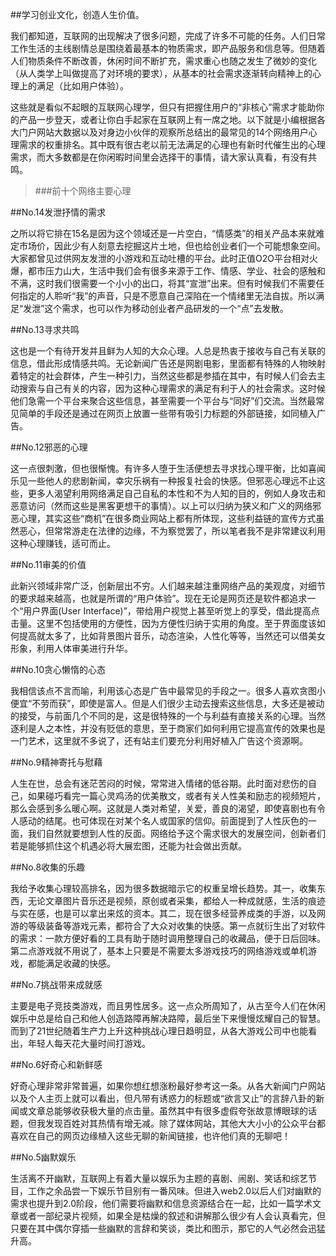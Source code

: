 ##学习创业文化，创造人生价值。

我们都知道，互联网的出现解决了很多问题，完成了许多不可能的任务。人们日常工作生活的主线剧情总是围绕着最基本的物质需求，即产品服务和信息等。但随着人们物质条件不断改善，休闲时间不断扩充，需求重心也随之发生了微妙的变化（从人类学上叫做提高了对环境的要求），从基本的社会需求逐渐转向精神上的心理上的满足（比如用户体验）。

这些就是看似不起眼的互联网心理学，但只有把握住用户的“非核心”需求才能助你的产品一步登天，或者让你白手起家在互联网上有一席之地。以下就是小编根据各大门户网站大数据以及对身边小伙伴的观察所总结出的最常见的14个网络用户心理需求的权重排名。其中既有很古老以前无法满足的心理也有新时代催生出的心理需求，而大多数都是在你闲暇时间里会选择干的事情，请大家认真看，有没有共鸣。

 

>###前十个网络主要心理
 

##No.14发泄抒情的需求

之所以将它排在15名是因为这个领域还是一片空白，“情感类”的相关产品本来就难定市场价，因此少有人刻意去挖掘这片土地，但也给创业者们一个可能想象空间。大家都曾见过供网友发泄的小游戏和互动吐槽的平台。此时正值O2O平台相对火爆，都市压力山大，生活中我们会有很多来源于工作、情感、学业、社会的感触和不满，这时我们很需要一个小小的出口，将其“宣泄”出来。但有时候我们不需要任何指定的人聆听“我”的声音，只是不愿意自己深陷在一个情绪里无法自拔。所以满足“发泄”这个需求，也可以作为移动创业者产品研发的一个“点”去发散。

 

##No.13寻求共鸣

这也是一个有待开发并且鲜为人知的大众心理。人总是热衷于接收与自己有关联的信息，借此形成情感共鸣。无论新闻广告还是网剧电影，里面都有特殊的人物映射着特定的社会群体，产生一种引力，当然这些都是参插在其中，有时候人们会去主动搜索与自己有关的内容，因为这种心理需求的满足有利于人的社会需求。这时候他们急需一个平台来聚合这些信息，甚至需要一个平台与“同好”们交流。当然最常见简单的手段还是通过在网页上放置一些带有吸引力标题的外部链接，如同植入广告。

 

##No.12邪恶的心理

这一点很刺激，但也很惭愧。有许多人堕于生活便想去寻求找心理平衡，比如喜闻乐见一些他人的悲剧新闻，幸灾乐祸有一种报复社会的快感。但邪恶心理远不止这些，更多人渴望利用网络满足自己自私的本性和不为人知的目的，例如人身攻击和恶意访问（然而这些是黑客更想干的事情）。以上可以归纳为狭义和广义的网络邪恶心理，其实这些“商机”在很多商业网站上都有所体现，这些利益链的宣传方式虽然恶心，但常常游走在法律的边缘，不为察觉罢了，所以笔者我不是非常建议利用这种心理赚钱，适可而止。

 

##No.11审美的价值

此新兴领域非常广泛，创新层出不穷。人们越来越注重网络产品的美观度，对细节的要求越来越高，也就是所谓的“用户体验”。现在无论是网页还是软件都追求一个“用户界面(User Interface)”，带给用户视觉上甚至听觉上的享受，借此提高点击量。这里不包括使用的方便性，因为方便性归纳于实用的角度。至于界面度该如何提高就太多了，比如背景图片音乐，动态渲染，人性化等等，当然还可以借美女形象，利用人体审美进行升华。

 

##No.10贪心懒惰的心态

我相信该点不言而喻，利用该心态是广告中最常见的手段之一。很多人喜欢贪图小便宜“不劳而获”，即使是富人。但是人们很少主动去搜索这些信息，大多还是被动的接受，与前面几个不同的是，这是很特殊的一个与利益有直接关系的心理。当然逐利是人之本性，并没有贬低的意思，至于商家们如何利用它提高宣传的效果也是一门艺术，这里就不多说了，还有站主们要充分利用好植入广告这个资源啊。

 

##No.9精神寄托与慰藉

人生在世，总会有迷茫苦闷的时候，常常进入情绪的低谷期。此时面对悲伤的自己，如果碰巧看完一篇心灵鸡汤的优美散文，或者有关人性美和励志的视频短片，那么会感到多么暖心啊。这就是人类对希望，关爱，善良的渴望，即使喜剧也有令人感动的结尾。也可体现在对某个名人或国家的信仰。前面提到了人性灰色的一面，我们自然就要想到人性的反面。网络给予这个需求很大的发展空间，创新者们若是能够抓住这个机遇必将大展宏图，还能为社会做出贡献。

 

##No.8收集的乐趣

我给予收集心理较高排名，因为很多数据暗示它的权重呈增长趋势。其一，收集东西，无论文章图片音乐还是视频，原创或者采集，都给人一种成就感，生活的痕迹与实在感，也是可以拿出来炫的资本。其二，现在很多经营养成类的手游，以及网游的等级装备等游戏元素，都符合了大众对收集的快感。第一点就衍生出了对软件的需求：一款方便好看的工具有助于随时调用整理自己的收藏品，便于日后回味。第二点游戏就不用说了，基本上只要是不需要太多游戏技巧的网络游戏或单机游戏，都能满足收藏的快感。

 

##No.7挑战带来成就感

主要是电子竞技类游戏，而且男性居多。这一点众所周知了，从古至今人们在休闲娱乐中总是给自己和他人创造路障再解决路障，最后坐下来慢慢炫耀自己的智慧。而到了21世纪随着生产力上升这种挑战心理日趋明显，从各大游戏公司中也能看出，年轻人每天花大量时间打游戏。

 

##No.6好奇心和新鲜感

好奇心理非常非常普遍，如果你想红想涨粉最好参考这一条。从各大新闻门户网站以及个人主页上就可以看出，但凡带有诱惑力的标题或“欲言又止”的言辞八卦的新闻或文章总能够收获极大量的点击量。虽然其中有很多虚假夸张故意博眼球的话题，但我发现百姓对其热情有增无减。除了媒体网站，其他大大小小的公众平台都喜欢在自己的网页边缘植入这些无聊的新闻链接，也许他们真的无聊吧！

 

##No.5幽默娱乐

生活离不开幽默，互联网上有着大量以娱乐为主题的喜剧、闹剧、笑话和综艺节目，工作之余品尝一下娱乐节目别有一番风味。但进入web2.0以后人们对幽默的需求也提升到2.0阶段，他们需要将幽默和信息资源结合在一起，比如一篇学术文章或者一部纪录片视频，如果全是枯燥的叙述和讲解那么很少有人会认真看完，但只要在其中偶尔穿插一些幽默的言辞和笑谈，类比和图示，那它的人气必然会迅猛升高。